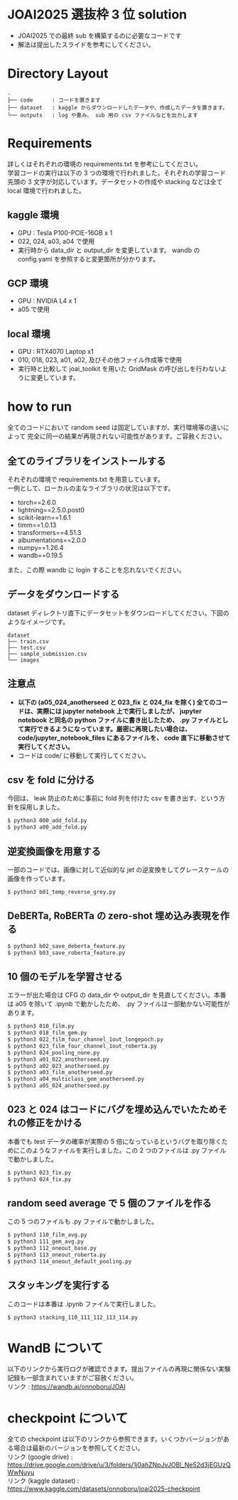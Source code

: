 # JOAI2025 選抜枠 3 位 solution
- JOAI2025 での最終 sub を構築するのに必要なコードです
- 解法は提出したスライドを参考にしてください。

# Directory Layout
```
.
├── code      : コードを置きます
├── dataset   : kaggle からダウンロードしたデータや、作成したデータを置きます。
└── outputs   : log や重み、 sub 用の csv ファイルなどを出力します

```

# Requirements
詳しくはそれぞれの環境の requirements.txt を参考にしてください。  
学習コードの実行は以下の 3 つの環境で行われました。それぞれの学習コード先頭の 3 文字が対応しています。データセットの作成や stacking などは全て local 環境で行われました。
## kaggle 環境
- GPU : Tesla P100-PCIE-16GB x 1
- 022, 024, a03, a04 で使用
- 実行時から data_dir と output_dir を変更しています。 wandb の config.yaml を参照すると変更箇所が分かります。

## GCP 環境
- GPU : NVIDIA L4 x 1
- a05 で使用

## local 環境
- GPU : RTX4070 Laptop x1
- 010, 018, 023, a01, a02, 及びその他ファイル作成等で使用
- 実行時と比較して joai_toolkit を用いた GridMask の呼び出しを行わないように変更しています。

# how to run
全てのコードにおいて random seed は固定していますが、実行環境等の違いによって 完全に同一の結果が再現されない可能性があります。ご容赦ください。 
## 全てのライブラリをインストールする
それぞれの環境で requirements.txt を用意しています。  
一例として、ローカルの主なライブラリの状況は以下です。
- torch==2.6.0
- lightning==2.5.0.post0
- scikit-learn==1.6.1
- timm==1.0.13
- transformers==4.51.3
- albumentations==2.0.0
- numpy==1.26.4
- wandb==0.19.5

また、この際 wandb に login することを忘れないでください。
## データをダウンロードする
dataset ディレクトリ直下にデータセットをダウンロードしてください。下図のようなイメージです。  
```
dataset
├── train.csv
├── test.csv
├── sample_submission.csv
└── images

```

## 注意点
- **以下の (a05_024_anotherseed と 023_fix と 024_fix を除く) 全てのコードは、実際には jupyter notebook 上で実行しましたが、 jupyter notebook と同名の python ファイルに書き出したため、 .py ファイルとして実行できるようになっています。厳密に再現したい場合は、 code/jupyter_notebook_files にあるファイルを、 code 直下に移動させて実行してください。**
- コードは code/ に移動して実行してください。  
## csv を fold に分ける

今回は、 leak 防止のために事前に fold 列を付けた csv を書き出す、という方針を採用しました。  
```sh
$ python3 000_add_fold.py
$ python3 a00_add_fold.py
```

## 逆変換画像を用意する
一部のコードでは、画像に対して近似的な jet の逆変換をしてグレースケールの画像を作っています。  
```sh
$ python3 b01_temp_reverse_grey.py
```
## DeBERTa, RoBERTa の zero-shot 埋め込み表現を作る
```sh
$ python3 b02_save_deberta_feature.py
$ python3 b03_save_roberta_feature.py
```

## 10 個のモデルを学習させる
エラーが出た場合は CFG の data_dir や output_dir を見直してください。本番は a05 を除いて .ipynb で動かしたため、 .py ファイルは一部動かない可能性があります。
```sh
$ python3 010_film.py
$ python3 018_film_gem.py
$ python3 022_film_four_channel_1out_longepoch.py
$ python3 023_film_four_channel_1out_roberta.py
$ python3 024_pooling_none.py
$ python3 a01_022_anotherseed.py
$ python3 a02_023_anotherseed.py
$ python3 a03_film_anotherseed.py
$ python3 a04_multiclass_gem_anotherseed.py
$ python3 a05_024_anotherseed.py
```
## 023 と 024 はコードにバグを埋め込んでいたためそれの修正をかける
本番でも test データの確率が実際の 5 倍になっているというバグを取り除くためにこのようなファイルを実行しました。この 2 つのファイルは .py ファイルで動かしました。
```sh
$ python3 023_fix.py
$ python3 024_fix.py
```

## random seed average で 5 個のファイルを作る
この 5 つのファイルも .py ファイルで動かしました。
```sh
$ python3 110_film_avg.py
$ python3 111_gem_avg.py
$ python3 112_oneout_base.py
$ python3 113_oneout_roberta.py
$ python3 114_oneout_default_pooling.py
```

## スタッキングを実行する
このコードは本番は .ipynb ファイルで実行しました。
```sh
$ python3 stacking_110_111_112_113_114.py
```

# WandB について
以下のリンクから実行ログが確認できます。提出ファイルの再現に関係ない実験記録も一部含まれていますがご容赦ください。  
リンク : https://wandb.ai/onnoboru/JOAI
# checkpoint について 
全ての checkpoint は以下のリンクから参照できます。いくつかバージョンがある場合は最新のバージョンを参照してください。  
リンク (google drive) : https://drive.google.com/drive/u/3/folders/1j0ahZNpJvJOBl_Ne52d3jEGUzQWwNuyu  
リンク (kaggle dataset) : https://www.kaggle.com/datasets/onnoboru/joai2025-checkpoint

